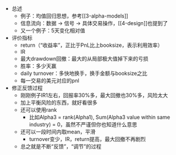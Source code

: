 - 总述
  - 例子：均值回归思想，参考[[3-alpha-models]]
  - 信息流向：数据 -> 信号 -> 具体交易操作，[[4-design]]也提到了
  - 又一个例子：5天变化相对值
- 评价指标
  - return（“收益率”，正比于PnL比上booksize，表示利用效率）
  - IR
  - 最大drawdown回撤：最大的从局部极大值掉下来的亏损
  - 胜率：多少天赢
  - daily turnover：多快地换手，换手金额与booksize之比
  - 每一交易的美元对应的pnl
- 修正反馈过程
  - 刚刚例子IR1左右，回报率30%多，最大回撤也30%多，风险太大
  - 加上平衡风险的东西，就好看很多
  - 还可以使用rank
    - 比如Alpha3 = rank(Alpha1), Sum(Alpha3 value within same industry) = 0，虽然不严谨但你也知道什么意思
  - 还可以一段时间内取mean，平滑
    - turnover变少，IR，return提高，最大回撤不再剧烈
  - 总之就是不断“反馈”，“调节”的过程